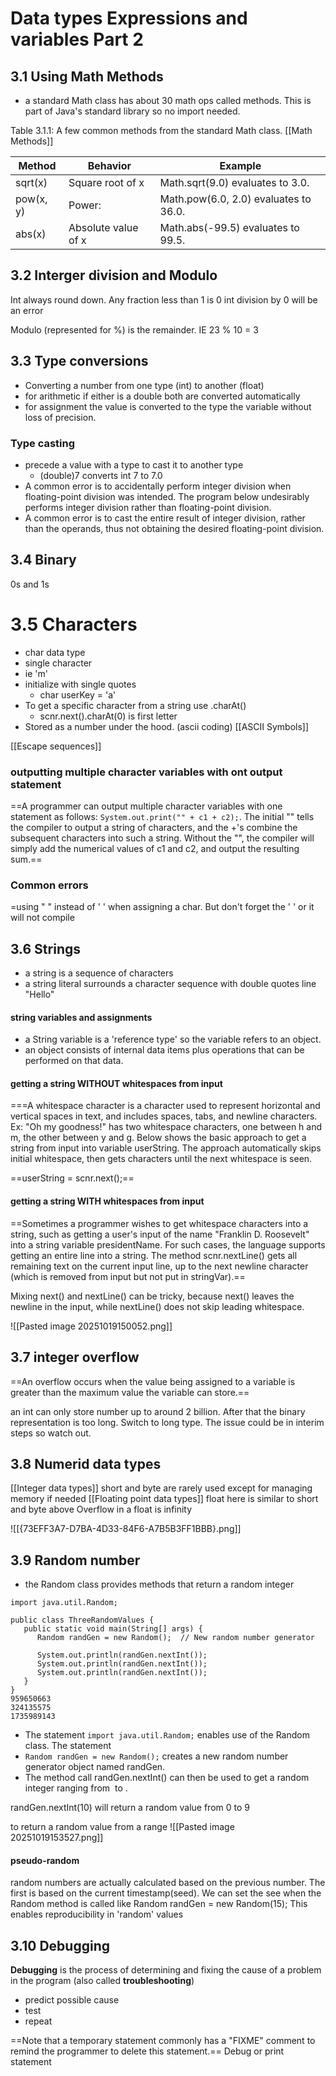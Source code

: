 # Data types Expressions and variables Part 2

## 3.1 Using Math Methods

- a standard Math class has about 30 math ops called methods. This is part of Java's standard library so no import needed.

Table 3.1.1: A few common methods from the standard Math class.
[[Math Methods]]


|Method|Behavior|Example|
|---|---|---|
|sqrt(x)|Square root of x|Math.sqrt(9.0) evaluates to 3.0.|
|pow(x, y)|Power:|Math.pow(6.0, 2.0) evaluates to 36.0.|
|abs(x)|Absolute value of x|Math.abs(-99.5) evaluates to 99.5.|

## 3.2 Interger division and Modulo

Int always round down.  Any fraction less than 1 is 0
int division by 0 will be an error

Modulo (represented for %) is the remainder.
	IE 23 % 10 = 3

## 3.3 Type conversions

- Converting a number from one type (int) to another (float)
- for arithmetic if either is a double both are converted automatically
- for assignment the value is converted to the type the variable without loss of precision.

### Type casting
- precede a value with a type to cast it to another type 
	- (double)7 converts int 7 to 7.0
- A common error is to accidentally perform integer division when floating-point division was intended. The program below undesirably performs integer division rather than floating-point division.
- A common error is to cast the entire result of integer division, rather than the operands, thus not obtaining the desired floating-point division.

## 3.4 Binary
 0s and 1s

# 3.5 Characters

- char data type 
- single character
- ie 'm'
- initialize with single quotes  
	- char userKey = 'a'
- To get a specific character from a string use .charAt()
	- scnr.next().charAt(0) is first letter
- Stored as a number under the hood.  (ascii coding)
[[ASCII Symbols]]

[[Escape sequences]]

### outputting multiple character variables with ont output statement
==A programmer can output multiple character variables with one statement as follows: `System.out.print("" + c1 + c2);`. The initial "" tells the compiler to output a string of characters, and the +'s combine the subsequent characters into such a string. Without the "", the compiler will simply add the numerical values of c1 and c2, and output the resulting sum.==

### Common errors
=using " "  instead of ' ' when assigning  a char.  But don't forget the ' ' or it will not compile

## 3.6 Strings
- a string is a sequence of characters
- a string literal surrounds a character sequence with double quotes line "Hello"

#### string variables and assignments
- a String variable is a 'reference type' so the variable refers to an object.
- an object consists of internal data items plus operations that can be performed on that data. 

#### getting a string WITHOUT whitespaces from input 
===A whitespace character is a character used to represent horizontal and vertical spaces in text, and includes spaces, tabs, and newline characters. Ex: "Oh my goodness!" has two whitespace characters, one between h and m, the other between y and g.
Below shows the basic approach to get a string from input into variable userString. The approach automatically skips initial whitespace, then gets characters until the next whitespace is seen.

==userString = scnr.next();==

#### getting a string WITH whitespaces from input 

==Sometimes a programmer wishes to get whitespace characters into a string, such as getting a user's input of the name "Franklin D. Roosevelt" into a string variable presidentName.
For such cases, the language supports getting an entire line into a string. The method scnr.nextLine() gets all remaining text on the current input line, up to the next newline character (which is removed from input but not put in stringVar).==

Mixing next() and nextLine() can be tricky, because next() leaves the newline in the input, while nextLine() does not skip leading whitespace.

![[Pasted image 20251019150052.png]]


## 3.7 integer overflow
==An overflow occurs when the value being assigned to a variable is greater than the maximum value the variable can store.==

an int can only store number up to around 2 billion.  After that the binary representation is too long.  Switch to long type.  The issue could be in interim steps so watch out.

## 3.8 Numerid data types
[[Integer data types]]
short and byte are rarely used except for managing memory if needed
[[Floating point data types]]
float here is similar to short and byte above
Overflow in a float is infinity

![[{73EFF3A7-D7BA-4D33-84F6-A7B5B3FF1BBB}.png]]

## 3.9 Random number
- the Random class provides methods that return a random integer 
```
import java.util.Random;

public class ThreeRandomValues {
   public static void main(String[] args) {
      Random randGen = new Random();  // New random number generator

      System.out.println(randGen.nextInt());
      System.out.println(randGen.nextInt());
      System.out.println(randGen.nextInt());
   }
}
959650663
324135575
1735989143
```
- The statement `import java.util.Random;` enables use of the Random class. The statement 
- `Random randGen = new Random();` creates a new random number generator object named randGen. 
- The method call randGen.nextInt() can then be used to get a random integer ranging from  to .

randGen.nextInt(10) will return a random value from  0 to 9

to return a random value from a range 
![[Pasted image 20251019153527.png]]

#### pseudo-random
random numbers are actually calculated based on the previous number.  The first is based on the current timestamp(seed).  We can set the see when the Random method is called like Random randGen = new Random(15);  This enables reproducibility in 'random' values


## 3.10 Debugging

**Debugging** is the process of determining and fixing the cause of a problem in the program (also called **troubleshooting**)
 - predict possible cause
 - test
 - repeat

==Note that a temporary statement commonly has a "FIXME" comment to remind the programmer to delete this statement.==
Debug or print statement

